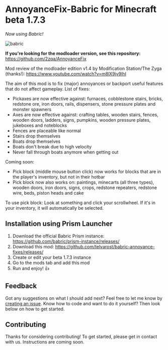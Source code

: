 # AnnoyanceFix-Babric for Minecraft beta 1.7.3

_Now using Babric!_

![babric](https://github.com/telvarost/babric-annoyance-fixes/assets/25235249/a6590bc1-2b73-4b82-951e-5e1e2bb418e4)

**If you're looking for the modloader version, see this repository:** https://github.com/2zqa/AnnoyanceFix

Mod review of the modloader edition v1.4 by Modification Station/The Zyga (thanks!): https://www.youtube.com/watch?v=m8lX9jv9lhI

The aim of this mod is to fix (major) annoyances or backport useful features that do not affect gameplay. List of fixes:

- Pickaxes are now effective against: furnaces, cobblestone stairs, bricks, redstone ore, iron doors, rails, dispensers, stone pressure plates and monster spawners
- Axes are now effective against: crafting tables, wooden stairs, fences, wooden doors, ladders, signs, pumpkins, wooden pressure plates, jukeboxes and noteblocks
- Fences are placeable like normal
- Stairs drop themselves
- Boats drop themselves
- Boats don't break due to high velocity
- Never fall through boats anymore when getting out

Coming soon: 
- Pick block (middle mouse button click) now works for blocks that are in the player's inventory, but not in their hotbar
- Pick block now also works on: paintings, minecarts (all three types), wooden doors, iron doors, signs, crops, redstone repeaters, redstone wire, beds, piston heads and cake

To use pick block: Look at something and click your scrollwheel. If it's in your inventory, it will automatically be selected.

## Installation using Prism Launcher

1. Download the official Babric Prism instance: https://github.com/babric/prism-instance/releases/
2. Download this mod: https://github.com/telvarost/babric-annoyance-fixes/releases/
3. Create or edit your beta 1.7.3 instance
4. Go to the mods tab and add this mod
6. Run and enjoy! 👍

## Feedback

Got any suggestions on what I should add next? Feel free to let me know by [creating an issue](https://github.com/telvarost/AnnoyanceFix/issues/new). Know how to code and want to do it yourself? Then look below on how to get started.

## Contributing

Thanks for considering contributing! To get started, please get in contact with us. Instructions are coming soon.
